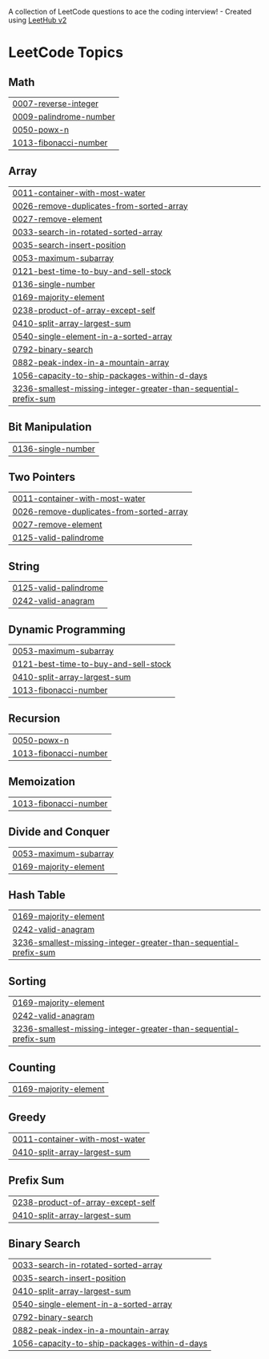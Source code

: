 A collection of LeetCode questions to ace the coding interview! - Created using [LeetHub v2](https://github.com/arunbhardwaj/LeetHub-2.0)
<!---LeetCode Topics Start-->
# LeetCode Topics
## Math
|  |
| ------- |
| [0007-reverse-integer](https://github.com/jahidulislam114593/LeetCode/tree/master/0007-reverse-integer) |
| [0009-palindrome-number](https://github.com/jahidulislam114593/LeetCode/tree/master/0009-palindrome-number) |
| [0050-powx-n](https://github.com/jahidulislam114593/LeetCode/tree/master/0050-powx-n) |
| [1013-fibonacci-number](https://github.com/jahidulislam114593/LeetCode/tree/master/1013-fibonacci-number) |
## Array
|  |
| ------- |
| [0011-container-with-most-water](https://github.com/jahidulislam114593/LeetCode/tree/master/0011-container-with-most-water) |
| [0026-remove-duplicates-from-sorted-array](https://github.com/jahidulislam114593/LeetCode/tree/master/0026-remove-duplicates-from-sorted-array) |
| [0027-remove-element](https://github.com/jahidulislam114593/LeetCode/tree/master/0027-remove-element) |
| [0033-search-in-rotated-sorted-array](https://github.com/jahidulislam114593/LeetCode/tree/master/0033-search-in-rotated-sorted-array) |
| [0035-search-insert-position](https://github.com/jahidulislam114593/LeetCode/tree/master/0035-search-insert-position) |
| [0053-maximum-subarray](https://github.com/jahidulislam114593/LeetCode/tree/master/0053-maximum-subarray) |
| [0121-best-time-to-buy-and-sell-stock](https://github.com/jahidulislam114593/LeetCode/tree/master/0121-best-time-to-buy-and-sell-stock) |
| [0136-single-number](https://github.com/jahidulislam114593/LeetCode/tree/master/0136-single-number) |
| [0169-majority-element](https://github.com/jahidulislam114593/LeetCode/tree/master/0169-majority-element) |
| [0238-product-of-array-except-self](https://github.com/jahidulislam114593/LeetCode/tree/master/0238-product-of-array-except-self) |
| [0410-split-array-largest-sum](https://github.com/jahidulislam114593/LeetCode/tree/master/0410-split-array-largest-sum) |
| [0540-single-element-in-a-sorted-array](https://github.com/jahidulislam114593/LeetCode/tree/master/0540-single-element-in-a-sorted-array) |
| [0792-binary-search](https://github.com/jahidulislam114593/LeetCode/tree/master/0792-binary-search) |
| [0882-peak-index-in-a-mountain-array](https://github.com/jahidulislam114593/LeetCode/tree/master/0882-peak-index-in-a-mountain-array) |
| [1056-capacity-to-ship-packages-within-d-days](https://github.com/jahidulislam114593/LeetCode/tree/master/1056-capacity-to-ship-packages-within-d-days) |
| [3236-smallest-missing-integer-greater-than-sequential-prefix-sum](https://github.com/jahidulislam114593/LeetCode/tree/master/3236-smallest-missing-integer-greater-than-sequential-prefix-sum) |
## Bit Manipulation
|  |
| ------- |
| [0136-single-number](https://github.com/jahidulislam114593/LeetCode/tree/master/0136-single-number) |
## Two Pointers
|  |
| ------- |
| [0011-container-with-most-water](https://github.com/jahidulislam114593/LeetCode/tree/master/0011-container-with-most-water) |
| [0026-remove-duplicates-from-sorted-array](https://github.com/jahidulislam114593/LeetCode/tree/master/0026-remove-duplicates-from-sorted-array) |
| [0027-remove-element](https://github.com/jahidulislam114593/LeetCode/tree/master/0027-remove-element) |
| [0125-valid-palindrome](https://github.com/jahidulislam114593/LeetCode/tree/master/0125-valid-palindrome) |
## String
|  |
| ------- |
| [0125-valid-palindrome](https://github.com/jahidulislam114593/LeetCode/tree/master/0125-valid-palindrome) |
| [0242-valid-anagram](https://github.com/jahidulislam114593/LeetCode/tree/master/0242-valid-anagram) |
## Dynamic Programming
|  |
| ------- |
| [0053-maximum-subarray](https://github.com/jahidulislam114593/LeetCode/tree/master/0053-maximum-subarray) |
| [0121-best-time-to-buy-and-sell-stock](https://github.com/jahidulislam114593/LeetCode/tree/master/0121-best-time-to-buy-and-sell-stock) |
| [0410-split-array-largest-sum](https://github.com/jahidulislam114593/LeetCode/tree/master/0410-split-array-largest-sum) |
| [1013-fibonacci-number](https://github.com/jahidulislam114593/LeetCode/tree/master/1013-fibonacci-number) |
## Recursion
|  |
| ------- |
| [0050-powx-n](https://github.com/jahidulislam114593/LeetCode/tree/master/0050-powx-n) |
| [1013-fibonacci-number](https://github.com/jahidulislam114593/LeetCode/tree/master/1013-fibonacci-number) |
## Memoization
|  |
| ------- |
| [1013-fibonacci-number](https://github.com/jahidulislam114593/LeetCode/tree/master/1013-fibonacci-number) |
## Divide and Conquer
|  |
| ------- |
| [0053-maximum-subarray](https://github.com/jahidulislam114593/LeetCode/tree/master/0053-maximum-subarray) |
| [0169-majority-element](https://github.com/jahidulislam114593/LeetCode/tree/master/0169-majority-element) |
## Hash Table
|  |
| ------- |
| [0169-majority-element](https://github.com/jahidulislam114593/LeetCode/tree/master/0169-majority-element) |
| [0242-valid-anagram](https://github.com/jahidulislam114593/LeetCode/tree/master/0242-valid-anagram) |
| [3236-smallest-missing-integer-greater-than-sequential-prefix-sum](https://github.com/jahidulislam114593/LeetCode/tree/master/3236-smallest-missing-integer-greater-than-sequential-prefix-sum) |
## Sorting
|  |
| ------- |
| [0169-majority-element](https://github.com/jahidulislam114593/LeetCode/tree/master/0169-majority-element) |
| [0242-valid-anagram](https://github.com/jahidulislam114593/LeetCode/tree/master/0242-valid-anagram) |
| [3236-smallest-missing-integer-greater-than-sequential-prefix-sum](https://github.com/jahidulislam114593/LeetCode/tree/master/3236-smallest-missing-integer-greater-than-sequential-prefix-sum) |
## Counting
|  |
| ------- |
| [0169-majority-element](https://github.com/jahidulislam114593/LeetCode/tree/master/0169-majority-element) |
## Greedy
|  |
| ------- |
| [0011-container-with-most-water](https://github.com/jahidulislam114593/LeetCode/tree/master/0011-container-with-most-water) |
| [0410-split-array-largest-sum](https://github.com/jahidulislam114593/LeetCode/tree/master/0410-split-array-largest-sum) |
## Prefix Sum
|  |
| ------- |
| [0238-product-of-array-except-self](https://github.com/jahidulislam114593/LeetCode/tree/master/0238-product-of-array-except-self) |
| [0410-split-array-largest-sum](https://github.com/jahidulislam114593/LeetCode/tree/master/0410-split-array-largest-sum) |
## Binary Search
|  |
| ------- |
| [0033-search-in-rotated-sorted-array](https://github.com/jahidulislam114593/LeetCode/tree/master/0033-search-in-rotated-sorted-array) |
| [0035-search-insert-position](https://github.com/jahidulislam114593/LeetCode/tree/master/0035-search-insert-position) |
| [0410-split-array-largest-sum](https://github.com/jahidulislam114593/LeetCode/tree/master/0410-split-array-largest-sum) |
| [0540-single-element-in-a-sorted-array](https://github.com/jahidulislam114593/LeetCode/tree/master/0540-single-element-in-a-sorted-array) |
| [0792-binary-search](https://github.com/jahidulislam114593/LeetCode/tree/master/0792-binary-search) |
| [0882-peak-index-in-a-mountain-array](https://github.com/jahidulislam114593/LeetCode/tree/master/0882-peak-index-in-a-mountain-array) |
| [1056-capacity-to-ship-packages-within-d-days](https://github.com/jahidulislam114593/LeetCode/tree/master/1056-capacity-to-ship-packages-within-d-days) |
<!---LeetCode Topics End-->